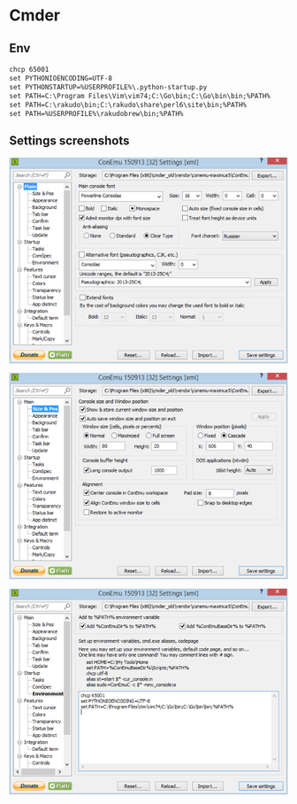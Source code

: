 Cmder
=====

## Env

```
chcp 65001
set PYTHONIOENCODING=UTF-8
set PYTHONSTARTUP=%USERPROFILE%\.python-startup.py
set PATH=C:\Program Files\Vim\vim74;C:\Go\bin;C:\Go\bin\bin;%PATH%
set PATH=C:\rakudo\bin;C:\rakudo\share\perl6\site\bin;%PATH%
set PATH=%USERPROFILE%\rakudobrew\bin;%PATH%
```

## Settings screenshots

![screenshot_1](img/cmder_1.PNG)

![screenshot_2](img/cmder_2.PNG)

![screenshot_3](img/cmder_3.PNG)
